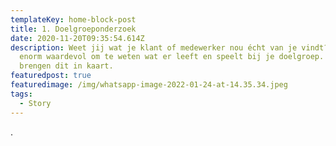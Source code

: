 ```yaml
---
templateKey: home-block-post
title: 1. Doelgroeponderzoek
date: 2020-11-20T09:35:54.614Z
description: Weet jij wat je klant of medewerker nou écht van je vindt? Het is
  enorm waardevol om te weten wat er leeft en speelt bij je doelgroep. Wij
  brengen dit in kaart.
featuredpost: true
featuredimage: /img/whatsapp-image-2022-01-24-at-14.35.34.jpeg
tags:
  - Story
---
```

.
